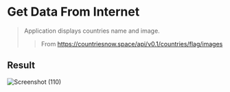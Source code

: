 # Get Data From Internet

> Application displays countries name and image.
>> From https://countriesnow.space/api/v0.1/countries/flag/images

## Result
![Screenshot (110)](https://user-images.githubusercontent.com/92260346/143432816-96d6fb64-7fb2-48c8-a9b5-b834f5d81383.png)
